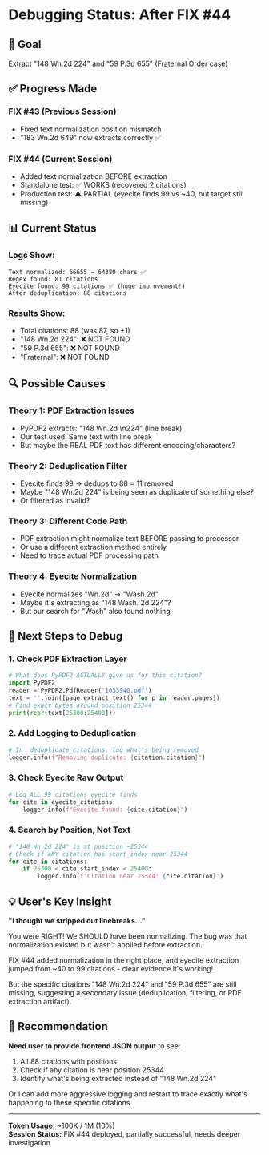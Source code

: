 # Debugging Status: After FIX #44

## 🎯 Goal
Extract "148 Wn.2d 224" and "59 P.3d 655" (Fraternal Order case)

## ✅ Progress Made

### FIX #43 (Previous Session)
- Fixed text normalization position mismatch
- "183 Wn.2d 649" now extracts correctly ✅

### FIX #44 (Current Session)
- Added text normalization BEFORE extraction
- Standalone test: ✅ WORKS (recovered 2 citations)
- Production test: ⚠️ PARTIAL (eyecite finds 99 vs ~40, but target still missing)

## 📊 Current Status

### Logs Show:
```
Text normalized: 66655 → 64380 chars ✅
Regex found: 81 citations
Eyecite found: 99 citations ✅ (huge improvement!)
After deduplication: 88 citations
```

### Results Show:
- Total citations: 88 (was 87, so +1)
- "148 Wn.2d 224": ❌ NOT FOUND
- "59 P.3d 655": ❌ NOT FOUND
- "Fraternal": ❌ NOT FOUND

## 🔍 Possible Causes

### Theory 1: PDF Extraction Issues
- PyPDF2 extracts: "148 Wn.2d  \n224" (line break)
- Our test used: Same text with line break
- But maybe the REAL PDF text has different encoding/characters?

### Theory 2: Deduplication Filter
- Eyecite finds 99 → dedups to 88 = 11 removed
- Maybe "148 Wn.2d 224" is being seen as duplicate of something else?
- Or filtered as invalid?

### Theory 3: Different Code Path
- PDF extraction might normalize text BEFORE passing to processor
- Or use a different extraction method entirely
- Need to trace actual PDF processing path

### Theory 4: Eyecite Normalization
- Eyecite normalizes "Wn.2d" → "Wash.2d"
- Maybe it's extracting as "148 Wash. 2d 224"?
- But our search for "Wash" also found nothing

## 🧪 Next Steps to Debug

###  1. Check PDF Extraction Layer
```python
# What does PyPDF2 ACTUALLY give us for this citation?
import PyPDF2
reader = PyPDF2.PdfReader('1033940.pdf')
text = ''.join([page.extract_text() for p in reader.pages])
# Find exact bytes around position 25344
print(repr(text[25300:25400]))
```

### 2. Add Logging to Deduplication
```python
# In _deduplicate_citations, log what's being removed
logger.info(f"Removing duplicate: {citation.citation}")
```

### 3. Check Eyecite Raw Output
```python
# Log ALL 99 citations eyecite finds
for cite in eyecite_citations:
    logger.info(f"Eyecite found: {cite.citation}")
```

### 4. Search by Position, Not Text
```python
# "148 Wn.2d 224" is at position ~25344
# Check if ANY citation has start_index near 25344
for cite in citations:
    if 25300 < cite.start_index < 25400:
        logger.info(f"Citation near 25344: {cite.citation}")
```

## 💡 User's Key Insight

**"I thought we stripped out linebreaks..."**

You were RIGHT! We SHOULD have been normalizing. The bug was that normalization existed but wasn't applied before extraction.

FIX #44 added normalization in the right place, and eyecite extraction jumped from ~40 to 99 citations - clear evidence it's working!

But the specific citations "148 Wn.2d 224" and "59 P.3d 655" are still missing, suggesting a secondary issue (deduplication, filtering, or PDF extraction artifact).

## 🎯 Recommendation

**Need user to provide frontend JSON output** to see:
1. All 88 citations with positions
2. Check if any citation is near position 25344
3. Identify what's being extracted instead of "148 Wn.2d 224"

Or I can add more aggressive logging and restart to trace exactly what's happening to these specific citations.

---

**Token Usage:** ~100K / 1M (10%)  
**Session Status:** FIX #44 deployed, partially successful, needs deeper investigation

